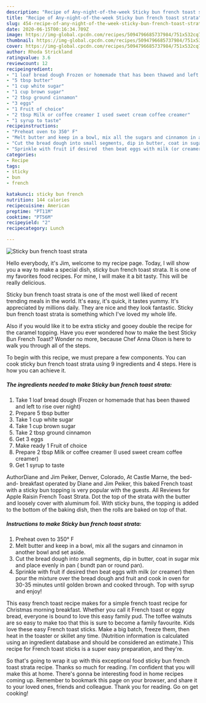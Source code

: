 ```yaml
---
description: "Recipe of Any-night-of-the-week Sticky bun french toast strata"
title: "Recipe of Any-night-of-the-week Sticky bun french toast strata"
slug: 454-recipe-of-any-night-of-the-week-sticky-bun-french-toast-strata
date: 2020-06-15T00:16:34.709Z
image: https://img-global.cpcdn.com/recipes/5094796685737984/751x532cq70/sticky-bun-french-toast-strata-recipe-main-photo.jpg
thumbnail: https://img-global.cpcdn.com/recipes/5094796685737984/751x532cq70/sticky-bun-french-toast-strata-recipe-main-photo.jpg
cover: https://img-global.cpcdn.com/recipes/5094796685737984/751x532cq70/sticky-bun-french-toast-strata-recipe-main-photo.jpg
author: Rhoda Strickland
ratingvalue: 3.6
reviewcount: 12
recipeingredient:
- "1 loaf bread dough Frozen or homemade that has been thawed and left to rise over night"
- "5 tbsp butter"
- "1 cup white sugar"
- "1 cup brown sugar"
- "2 tbsp ground cinnamon"
- "3 eggs"
- "1 Fruit of choice"
- "2 tbsp Milk or coffee creamer I used sweet cream coffee creamer"
- "1 syrup to taste"
recipeinstructions:
- "Preheat oven to 350° F"
- "Melt butter and keep in a bowl, mix all the sugars and cinnamon in another bowl and set aside."
- "Cut the bread dough into small segments, dip in butter, coat in sugar mix and place evenly in pan ( bundt pan or round pan)."
- "Sprinkle with fruit if desired  then beat eggs with milk (or creamer) then pour the mixture over the bread dough and fruit and cook in oven for 30-35 minutes until golden brown and cooked through.  Top with syrup and enjoy!"
categories:
- Recipe
tags:
- sticky
- bun
- french

katakunci: sticky bun french 
nutrition: 144 calories
recipecuisine: American
preptime: "PT11M"
cooktime: "PT56M"
recipeyield: "2"
recipecategory: Lunch

---
```



![Sticky bun french toast strata](https://img-global.cpcdn.com/recipes/5094796685737984/751x532cq70/sticky-bun-french-toast-strata-recipe-main-photo.jpg)

Hello everybody, it's Jim, welcome to my recipe page. Today, I will show you a way to make a special dish, sticky bun french toast strata. It is one of my favorites food recipes. For mine, I will make it a bit tasty. This will be really delicious.

Sticky bun french toast strata is one of the most well liked of recent trending meals in the world. It's easy, it's quick, it tastes yummy. It's appreciated by millions daily. They are nice and they look fantastic. Sticky bun french toast strata is something which I've loved my whole life.

Also if you would like it to be extra sticky and gooey double the recipe for the caramel topping. Have you ever wondered how to make the best Sticky Bun French Toast? Wonder no more, because Chef Anna Olson is here to walk you through all of the steps.


To begin with this recipe, we must prepare a few components. You can cook sticky bun french toast strata using 9 ingredients and 4 steps. Here is how you can achieve it.

<!--inarticleads1-->

##### The ingredients needed to make Sticky bun french toast strata:

1. Take 1 loaf bread dough (Frozen or homemade that has been thawed and left to rise over night)
1. Prepare 5 tbsp butter
1. Take 1 cup white sugar
1. Take 1 cup brown sugar
1. Take 2 tbsp ground cinnamon
1. Get 3 eggs
1. Make ready 1 Fruit of choice
1. Prepare 2 tbsp Milk or coffee creamer (I used sweet cream coffee creamer)
1. Get 1 syrup to taste


AuthorDiane and Jim Peiker, Denver, Colorado, At Castle Marne, the bed-and- breakfast operated by Diane and Jim Peiker, this baked French toast with a sticky bun topping is very popular with the guests. All Reviews for Apple Raisin French Toast Strata. Dot the top of the strata with the butter and loosely cover with aluminum foil. With sticky buns, the topping is added to the bottom of the baking dish, then the rolls are baked on top of that. 

<!--inarticleads2-->

##### Instructions to make Sticky bun french toast strata:

1. Preheat oven to 350° F
1. Melt butter and keep in a bowl, mix all the sugars and cinnamon in another bowl and set aside.
1. Cut the bread dough into small segments, dip in butter, coat in sugar mix and place evenly in pan ( bundt pan or round pan).
1. Sprinkle with fruit if desired  then beat eggs with milk (or creamer) then pour the mixture over the bread dough and fruit and cook in oven for 30-35 minutes until golden brown and cooked through.  Top with syrup and enjoy!


This easy french toast recipe makes for a simple french toast recipe for Christmas morning breakfast. Whether you call it French toast or eggy bread, everyone is bound to love this easy family pud. The toffee walnuts are so easy to make too that this is sure to become a family favourite. Kids love these easy French toast sticks. Make a big batch, freeze them, then heat in the toaster or skillet any time. (Nutrition information is calculated using an ingredient database and should be considered an estimate.) This recipe for French toast sticks is a super easy preparation, and they&#39;re. 

So that's going to wrap it up with this exceptional food sticky bun french toast strata recipe. Thanks so much for reading. I'm confident that you will make this at home. There's gonna be interesting food in home recipes coming up. Remember to bookmark this page on your browser, and share it to your loved ones, friends and colleague. Thank you for reading. Go on get cooking!
